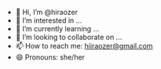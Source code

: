 - 👋 Hi, I’m @hiraozer
- 👀 I’m interested in ...
- 🌱 I’m currently learning ...
- 💞️ I’m looking to collaborate on ...
- 📫 How to reach me: hiiraozer@gmail.com 
- 😄 Pronouns: she/her

<!---
hiraozer/hiraozer is a ✨ special ✨ repository because its `README.md` (this file) appears on your GitHub profile.
You can click the Preview link to take a look at your changes.
--->
